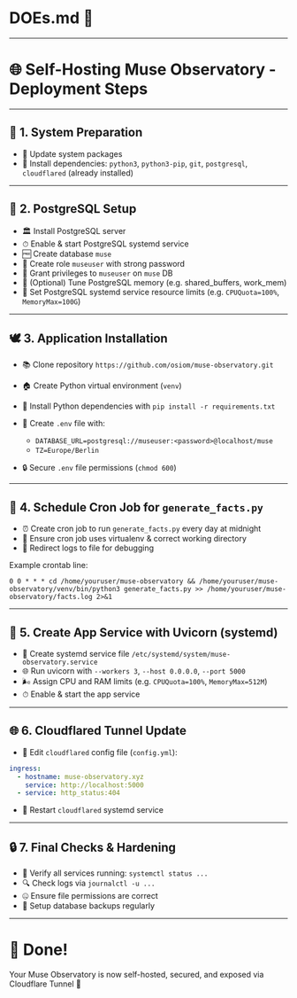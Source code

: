 # DOEs.md 🚀

---

# 🌐 Self-Hosting Muse Observatory - Deployment Steps

---

## 🔧 1. System Preparation

* 🔄 Update system packages
* 💪 Install dependencies: `python3`, `python3-pip`, `git`, `postgresql`, `cloudflared` (already installed)

---

## 🔋 2. PostgreSQL Setup

* 🏛 Install PostgreSQL server
* ⏱ Enable & start PostgreSQL systemd service
* 🆓 Create database `muse`
* 🔑 Create role `museuser` with strong password
* 🌟 Grant privileges to `museuser` on `muse` DB
* 🔌 (Optional) Tune PostgreSQL memory (e.g. shared\_buffers, work\_mem)
* 🔄 Set PostgreSQL systemd service resource limits (e.g. `CPUQuota=100%`, `MemoryMax=100G`)

---

## 🕊 3. Application Installation

* 📚 Clone repository `https://github.com/osiom/muse-observatory.git`
* 🏠 Create Python virtual environment (`venv`)
* 📁 Install Python dependencies with `pip install -r requirements.txt`
* 🔐 Create `.env` file with:

  * `DATABASE_URL=postgresql://museuser:<password>@localhost/muse`
  * `TZ=Europe/Berlin`
* 🔒 Secure `.env` file permissions (`chmod 600`)

---

## 🌌 4. Schedule Cron Job for `generate_facts.py`

* ⏰ Create cron job to run `generate_facts.py` every day at midnight
* 🔄 Ensure cron job uses virtualenv & correct working directory
* 🔢 Redirect logs to file for debugging

Example crontab line:

```
0 0 * * * cd /home/youruser/muse-observatory && /home/youruser/muse-observatory/venv/bin/python3 generate_facts.py >> /home/youruser/muse-observatory/facts.log 2>&1
```

---

## 🚀 5. Create App Service with Uvicorn (systemd)

* 🔄 Create systemd service file `/etc/systemd/system/muse-observatory.service`
* 🌐 Run uvicorn with `--workers 3`, `--host 0.0.0.0`, `--port 5000`
* 🌬️ Assign CPU and RAM limits (e.g. `CPUQuota=100%`, `MemoryMax=512M`)
* ⏱ Enable & start the app service

---

## 🌐 6. Cloudflared Tunnel Update

* 🔧 Edit `cloudflared` config file (`config.yml`):

```yaml
ingress:
  - hostname: muse-observatory.xyz
    service: http://localhost:5000
  - service: http_status:404
```

* 🔄 Restart `cloudflared` systemd service

---

## 🔒 7. Final Checks & Hardening

* 👀 Verify all services running: `systemctl status ...`
* 🔍 Check logs via `journalctl -u ...`
* 🤐 Ensure file permissions are correct
* 🔢 Setup database backups regularly

---

# 🍻 Done!

Your Muse Observatory is now self-hosted, secured, and exposed via Cloudflare Tunnel 🚀
